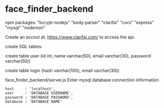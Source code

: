 # face_finder_backend
npm packages:
 "bcrypt-nodejs"
 "body-parser"
 "clarifai"
 "cors"
 "express"
 "mysql"
 "nodemon"

Create an accout at:
https://www.clarifai.com/
to access the api.

create SQL tables:

create table user
(id int,
name varchar(50), 
email varchar(30),
password varchar(50))

create table login
(hash varchar(100),
email varchar(30))

face_finder_backend/server.js 
Enter mysql database connection information

    host     : 'localhost',
    user     : 'DATABASE USERNAME',
    password : 'DATABASE PASSWORD',
    database : 'DATABASE NAME'